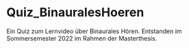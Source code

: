 # Quiz_BinauralesHoeren
Ein Quiz zum Lernvideo über Binaurales Hören. Entstanden im Sommersemester 2022 im Rahmen der Masterthesis.
